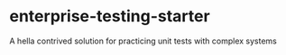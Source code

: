# enterprise-testing-starter
A hella contrived solution for practicing unit tests with complex systems
